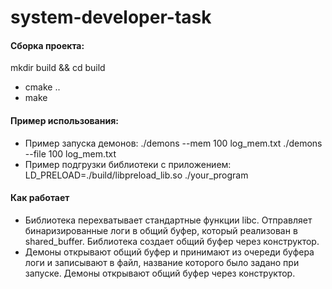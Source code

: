 # system-developer-task
#### Сборка проекта:
 mkdir build && cd build
- cmake ..
- make
#### Пример использования:
- Пример запуска демонов: ./demons --mem 100 log_mem.txt ./demons --file 100 log_mem.txt
- Пример подгрузки библиотеки с приложением: LD_PRELOAD=./build/libpreload_lib.so ./your_program
#### Как работает
- Библиотека перехватывает стандартные функции libc. Отправляет бинаризированные логи в общий буфер, который реализован в shared_buffer. Библиотека создает общий буфер через конструктор.
- Демоны открывают общий буфер и принимают из очереди буфера логи и записывают в файл, название которого было задано при запуске. Демоны открывают общий буфер через конструктор.

